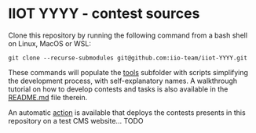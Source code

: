 # IIOT YYYY - contest sources

Clone this repository by running the following command from a bash shell on Linux, MacOS or WSL:
```
git clone --recurse-submodules git@github.com:iio-team/iiot-YYYY.git
```
These commands will populate the [tools](https://github.com/iio-team/tools) subfolder with scripts simplifying the development process, with self-explanatory names. A walkthrough tutorial on how to develop contests and tasks is also available in the [README.md](https://github.com/iio-team/tools/blob/main/README.md) file therein.

An automatic [action](https://github.com/iio-team/iiot-2023/actions) is available that deploys the contests presents in this repository on a test CMS website... TODO
